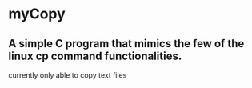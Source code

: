 # myCopy

## A simple C program that mimics the few of the linux cp command functionalities. 

currently only able to copy text files
